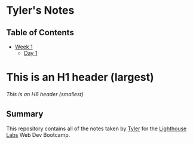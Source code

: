 # Tyler's Notes

## Table of Contents

- [Week 1](/Week1)
  - [Day 1](/Day1)

# This is an H1 header (largest)

###### This is an H6 header (smallest)

## Summary

This repository contains all of the notes taken by [Tyler](https://github.com/TylerBratt) for the [Lighthouse Labs](https://www.lighthouselabs.ca/) Web Dev Bootcamp.
